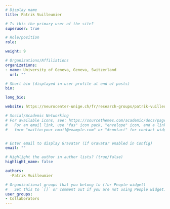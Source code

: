 ```yaml
---
# Display name
title: Patrik Vuilleumier

# Is this the primary user of the site?
superuser: true

# Role/position
role: 

weight: 9

# Organizations/Affiliations
organizations:
- name: University of Geneva, Geneva, Switzerland
  url: ""

# Short bio (displayed in user profile at end of posts)
bio:

long_bio:

website: https://neurocenter-unige.ch/fr/research-groups/patrik-vuilleumier/

# Social/Academic Networking
# For available icons, see: https://sourcethemes.com/academic/docs/page-builder/#icons
#   For an email link, use "fas" icon pack, "envelope" icon, and a link in the
#   form "mailto:your-email@example.com" or "#contact" for contact widget.


# Enter email to display Gravatar (if Gravatar enabled in Config)
email: ""

# Highlight the author in author lists? (true/false)
highlight_name: false

authors:
  -Patrik Vuilleumier

# Organizational groups that you belong to (for People widget)
#   Set this to `[]` or comment out if you are not using People widget.
user_groups:
- Collaborators
---
```

